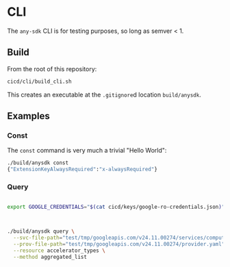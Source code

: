 
# CLI

The `any-sdk` CLI is for testing purposes, so long as semver < 1.


## Build

From the root of this repository:

```bash
cicd/cli/build_cli.sh
```

This creates an executable at the `.gitignore`d location `build/anysdk`.


## Examples

### Const

The `const` command is very much a trivial "Hello World":

```bash
./build/anysdk const
{"ExtensionKeyAlwaysRequired":"x-alwaysRequired"}
```

### Query


```bash

export GOOGLE_CREDENTIALS="$(cat cicd/keys/google-ro-credentials.json)"



./build/anysdk query \
  --svc-file-path="test/tmp/googleapis.com/v24.11.00274/services/compute.yaml" \
  --prov-file-path="test/tmp/googleapis.com/v24.11.00274/provider.yaml" \
  --resource accelerator_types \
  --method aggregated_list

```
